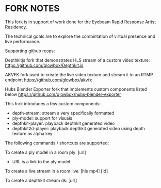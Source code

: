 # FORK NOTES

This fork is in support of work done for the Eyebeam Rapid Response Aritst Residency.

The technical goals are to explore the combintation of virtual presence and live performance. 

Supporting github reops:

Depthkitjs fork that demonstrates HLS stream of a custom video texture:
https://github.com/glowbox/Depthkit.js

AKVFK fork used to create the live video texture and stream it to an RTMP endpoint
https://github.com/glowbox/akvfx

Hubs Blender Exporter fork that implements custom components listed below
https://github.com/glowbox/hubs-blender-exporter

This fork introduces a few custom components:
- depth-stream: stream a very specifically formatted 
- ply-model: support for visuals
- depthkit-player: playback depthkit generated video
- depthkit2d-player: playback depthkit generated video using depth texture as alpha key


The following commands / shortcuts are supported:

To create a ply model in a room
ply: [url]

- URL is a link to the ply model

To create a live stream in a room
live: [hls mp4] [id]


To create a depthkit stream
dk: [url]